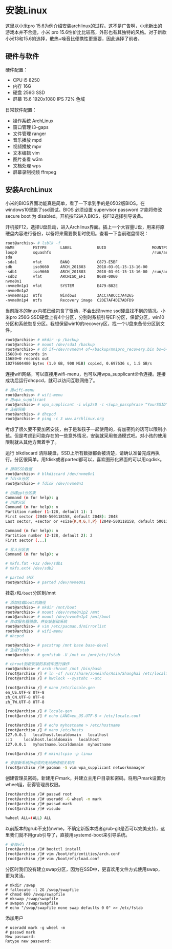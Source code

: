 # 安装Linux

这里以小米pro 15.6为例介绍安装archlinux的过程。这不是广告啊，小米新出的游戏本并不合适，小米 pro 15.6性价比比较高，外形也有其独特的风格。对于新款小米13和15.6的选择，散热+噪音比便携性更重要，因此选择了前者。

## 硬件与软件

硬件配置：

- CPU  i5 8250
- 内存  16G
- 硬盘  256G SSD
- 屏幕  15.6 1920x1080 IPS 72% 色域

日常软件配置：

- 操作系统 ArchLinux
- 窗口管理 i3-gaps
- 文件管理 ranger
- 音乐播放 mpd
- 视频播放 mpv
- 文本编辑 vim
- 图片查看 w3m
- 文档处理 wps
- 屏幕录制视频 ffmpeg

## 安装ArchLinux

小米的BIOS界面功能真是简单，看了一下拿到手的是0502版BIOS。在windows10里跑了ssd测试。BIOS 必须设置 supervisor password 才能将修改 secure boot 为 disabled。开机按F2进入BIOS，按F12选择引导设备。

开机按F12，选择U盘启动，进入Archlinux界面。插上一个大容量U盘，用来将原硬盘内容进行备份，以备将来需要恢复时使用。查看一下当前磁盘情况：

```bash
root@archiso~ # lsblk -f
NAME		FSTYPE		LABEL			UUID					MOUNTPOINT
loop0		squashfs											/run/archiso/sfs/airrootfs
sda
-sda1		vfat		BANQ			C873-E5BF
sdb			iso9660		ARCH_201803		2018-03-01-15-13-16-00
-sdb1		iso9660		ARCH_201803		2018-03-01-15-13-16-00	/run/archiso/bootmnt
-sdb2		vfat		ARCHISO_EFI		8688-0060
nvme0n1
-nvme0n1p1	vfat		SYSTEM			E479-B82E
-nvme0n1p2
-nvme0n1p3	ntfs		Windows			3ACC7A8CCC7A4265
-nvme0n1p4	ntfs		Recovery image	C2DE7AF4DE7ADFD9
```

当前版本的linux内核已经包含了驱动，不会出现nvme ssd硬盘找不到的情况。小米pro 256G SSD硬盘上有4个分区，分别时系统引导EFI分区，保留分区，win10分区和系统恢复分区。我想保留win10的recovery区，找一个U盘来备份分区到文件。

```bash
root@archiso~ # mkdir -p /backup
root@archiso~ # mount /dev/sda1 /backup
root@archiso~ # dd if=/dev/nvme0n4 of=/backup/mmipro_recovery.bin bs=64k conv=notrunc,noerror,sync status=progress
15680+0 records in
15680+0 records out
10276604480 bytes (1.0 GB, 908 MiB) copied, 0.697636 s, 1.5 GB/s
```

连接wifi网络，可以直接用wifi-menu，也可以用wpa_supplicant命令连接。连接成功后运行dhcpcd，就可以访问互联网络了。

```bash
# 用wifi-menu
root@archiso~ # wifi-menu
# 用wpa_supplicant
root@archiso~ # wpa_supplicant -i wlp2s0 -c <(wpa_passphrase "YourSSID" "YourKey") -B
# 连接网络
root@archiso~ # dhcpcd
root@archiso~ # ping -c 3 www.archlinux.org
```

考虑了很久要不要加密安装，由于是和孩子一起使用的，有加密狗的话可以限制小孩。但是考虑到可能存在的一些意外情况，安装就采用普通模式吧。对小孩的使用限制就从其他方面着手了。

运行 blkdiscard 清除硬盘，SSD上所有数据都会被清楚，请确认准备完成再执行。分区很简单，用fdisk或者parted都可以，喜欢图形化界面的可以用cgdisk。

```bash
# 擦除SSD数据
root@archiso~ # blkdiscard /dev/nvme0n1
# fdisk分区
root@archiso~ # fdisk /dev/nvme0n1

# 创建gpt分区表
Command (m for help): g
# 创建分区
Command (m for help): n
Partition number (1-128, default 1): 1
First sector (2048-500118158, default 2048): 2048
Last sector, +sector or +size{K,M,G,T,P} (2048-500118158, default 500118158): +512M

Command (m for help): n
Partition number (2-128, default 2): 2
First sector (...)

# 写入分区表
Command (m for help): w

# mkfs.fat -F32 /dev/sdb1
# mkfs.ext4 /dev/sdb2

# parted 分区
root@archiso~ # parted /dev/nvme0n1
```

挂载`/`和`/boot`分区到/mnt

```bash
# 添加挂载boot的路径
root@archiso~ # mkdir /mnt/boot
root@archiso~ # mount /dev/nvme0n1p2 /mnt
root@archiso~ # mount /dev/nvme0n1p1 /mnt/boot
# 修改服务器镜像，并安装基础系统
root@archiso~ # vim /etc/pacman.d/mirrorlist
root@archiso  # wifi-menu
# dhcpcd

root@archiso~ # pacstrap /mnt base base-devel
# 生成fstab
root@archiso~ # genfstab -U /mnt >> /mnt/etc/fstab

# chroot到新安装的系统中进行操作
root@archiso~ # arch-chroot /mnt /bin/bash
[root@archiso /] # ln -sf /usr/share/zoneinfo/Asia/Shanghai /etc/localtime
[root@archiso /] # hwclock --systohc --utc

[root@archiso /] # nano /etc/locale.gen
en_US.UTF-8 UTF-8
zh_CN.UTF-8 UTF-8
zh_TW.UTF-8 UTF-8

[root@archiso /] # locale-gen
[root@archiso /] # echo LANG=en_US.UTF-8 > /etc/locale.conf

[root@archiso /] # echo myhostname > /etc/hostname
[root@archiso /] # nano /etc/hosts
127.0.0.1	localhost.localdomain	localhost
::1		localhost.localdomain	localhost
127.0.0.1	myhostname.localdomain	myhostname

[root@archiso /] # mkinitcpio -p linux
```

```bash
# 安装新系统所必须的无线网络相关软件
[root@archiso /]# pacman -S vim wpa_supplicant networkmanager
```

创建管理员密码，新建用户mark，并建立主用户目录和密码。将用户mark设置为wheel组，获得管理员权限。

```bash
[root@archiso /]# passwd root
[root@archiso /]# useradd -G wheel -m mark
[root@archiso /]# passwd mark
[root@archiso /]# visudo

%wheel ALL=(ALL) ALL
```

以前版本的grub不支持nvme，不确定新版本或者grub-git是否可以完美支持，这里我们就不用grub引导了，直接用systemd-boot来引导系统。

```bash
# 安装efi
[root@archiso /]# bootctl install
[root@archiso /]# vim /boot/efi/entities/arch.conf
[root@archiso /]# vim /boot/efi/load.conf
```

分区时我们没有建立swap分区，因为在SSD中，更喜欢用文件方式使用swap，更为灵活。

```
# mkdir /swap
# fallocate -l 2G /swap/swapfile
# chmod 600 /swap/swapfile
# mkswap /swap/swapfile
# swapon /swap/swapfile
# echo "/swap/swapfile none swap defaults 0 0" >> /etc/fstab
```

添加用户

```
# useradd mark -g wheel -m
# passwd mark
New password:
Retype new password:
```
